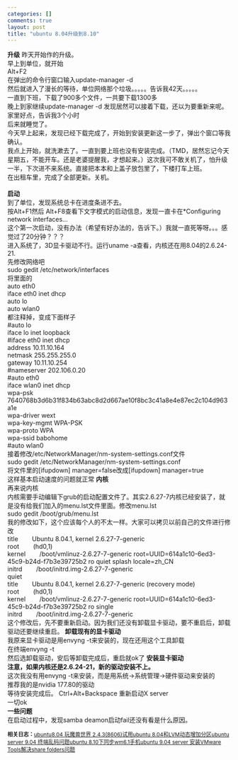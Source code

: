 ```yaml
--- 
categories: []
comments: true
layout: post
title: "ubuntu 8.04升级到8.10"
---
```

<strong>升级</strong>
昨天开始作的升级。<br>
早上到单位，就开始<br>
Alt+F2<br>
在弹出的命令行窗口输入update-manager -d<br>
然后就进入了漫长的等待，单位网络那个垃圾。。。。。告诉我42天。。。。。<br>
一直到下班，下载了900多个文件，一共要下载1300多<br>
晚上到家继续update-manager -d 发现居然可以接着下载，还以为要重新来呢。家里好点，告诉我3个小时<br>
后来就睡觉了。<br>
今天早上起来，发现已经下载完成了，开始到安装更新这一步了，弹出个窗口等我确认。<br>
我点上开始，就洗漱去了。一直到要上班也没有安装完成。（TMD，居然忘记今天星期五，不能开车。还是老婆提醒我，才想起来。）这次我可不敢关机了，怕升级一半，下次进不来系统。直接把本本和上盖子放包里了，下楼打车上班。<br>
在出租车里，完成了全部更新。关机。<br><strong><br>
启动</strong><br>
到了单位，发现系统总卡在进度条进不去。<br>
按Alt+F1然后 Alt+F8查看下文字模式的启动信息，发现一直卡在*Configuring network interfaces...<br>
这个第一次启动，没有办法（希望有好办法的，告诉下。）我就一直死等呀。。。感觉过了20分钟？？？<br>
进入系统了，3D显卡驱动不行。运行uname -a查看，内核还在用8.04的2.6.24-21.<br>
先修改网络吧<br>
sudo gedit /etc/network/interfaces<br>
将里面的<br>
auto eth0<br>
iface eth0 inet dhcp<br>
auto lo<br>
auto wlan0<br>
都注释掉，变成下面样子<br>
#auto lo<br>
iface lo inet loopback<br>
#iface eth0 inet dhcp<br>
address 10.11.10.164<br>
netmask 255.255.255.0<br>
gateway 10.11.10.254<br>
#nameserver 202.106.0.20<br>
#auto eth0<br>
iface wlan0 inet dhcp<br>
wpa-psk 7640768b3d6b31f834b63abc8d2d667ae10f8bc3c41a8e4e87ec2c104d963a1e<br>
wpa-driver wext<br>
wpa-key-mgmt WPA-PSK<br>
wpa-proto WPA<br>
wpa-ssid babohome<br>
#auto wlan0<br>
接着修改/etc/NetworkManager/nm-system-settings.conf文件<br>
sudo gedit /etc/NetworkManager/nm-system-settings.conf<br>
将文件里的[ifupdown] manager=false改成[ifupdown] manager=true<br>
这样基本启动速度的问题就正常
<strong>内核<br></strong>再来说内核<br>
内核需要手动编辑下grub的启动配置文件了。其实2.6.27-7内核已经安装了，就是没有给我们加入的menu.lst文件里面。修改menu.lst<br>
sudo gedit /boot/grub/menu.lst<br>
我的修改如下，这个应该每个人的不太一样。大家可以拷贝以前自己的文件进行修改<br>
title        Ubuntu 8.04.1, kernel 2.6.27-7-generic<br>
root        (hd0,1)<br>
kernel        /boot/vmlinuz-2.6.27-7-generic root=UUID=614a1c10-6ed3-45c9-b24d-f7b3e39725b2 ro quiet splash locale=zh_CN<br>
initrd        /boot/initrd.img-2.6.27-7-generic<br>
quiet<br>
title        Ubuntu 8.04.1, kernel 2.6.27-7-generic (recovery mode)<br>
root        (hd0,1)<br>
kernel        /boot/vmlinuz-2.6.27-7-generic root=UUID=614a1c10-6ed3-45c9-b24d-f7b3e39725b2 ro single<br>
initrd        /boot/initrd.img-2.6.27-7-generic<br>
这个修改后，先不要重新启动。因为我们还没有卸载显卡驱动，要不重启后，卸载驱动还要继续重启。 
<strong>卸载现有的显卡驱动</strong><br>
我原来显卡驱动是用envyng -t来安装的，现在还用这个工具卸载<br>
在终端envyng -t<br>
然后选卸载驱动，安后等卸载完成后，重启就ok了 
<strong>安装显卡驱动<br>
注意，如果内核还是2.6.24-21，新的驱动安装不上。<br></strong>这次我没有用envyng -t来安装，而是用系统->系统管理->硬件驱动来安装的<br>
推荐我的是nvidia 177.80的驱动<br>
等待安装完成后。 Ctrl+Alt+Backspace 重新启动X server<br>
一切ok<br><strong>一些问题</strong><br>
在启动过程中，发现samba deamon启动fail还没有看是什么原因。<div id="related_log" style="font-size:12px">
<b>相关日志：</b><a href="http://xinlogs.com/wow-on-ubuntu-linux">ubuntu8.04 玩魔兽世界 2.4.3(8606)</a><a href="http://xinlogs.com/post/15">试用ubuntu 8.04和LVM动态增加分区</a><a href="http://xinlogs.com/post/9">ubuntu server 9.04 终端乱码问题</a><a href="http://xinlogs.com/post/18">ubuntu 8.10下同步wm6.1手机</a><a href="http://xinlogs.com/post/8">ubuntu 9.04 server 安装VMware Tools解决share folders问题</a>
</div>

